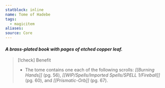 ```yaml
---
statblock: inline
name: Tome of Hadebe
tags:
  - magicitem
aliases: 
source: Core
---
```

#### *A brass-plated book with pages of etched copper leaf.*

>[!check] Benefit
>- The tome contains one each of the following scrolls: *[[Burning Hands]]* (pg. 56), *[[WIP/Spells/Imported Spells/SPELL 1/Fireball]]* (pg. 60), and *[[Prismatic-Orb]]* (pg. 67).

